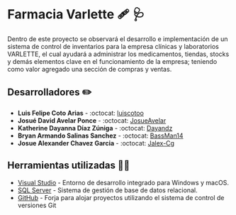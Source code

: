 # Farmacia Varlette :adhesive_bandage: :stethoscope:
Dentro de este proyecto se observará el desarrollo e implementación de un
sistema de control de inventarios para la empresa clínicas y laboratorios
VARLETTE, el cual ayudará a administrar los medicamentos, tiendas, stocks y 
demás elementos clave en el funcionamiento de la empresa; teniendo como 
valor agregado una sección de compras y ventas.

## Desarrolladores :pencil2:
* **Luis Felipe Coto Arias** - :octocat: [luiscotoo](https://github.com/luiscotoo)
* **Josué David Avelar Ponce** - :octocat: [JosueAvelar](https://github.com/JosueAvelar)
* **Katherine Dayanna Díaz Zúniga** - :octocat: [Dayandz](https://github.com/Dayandz)
* **Bryan Armando Salinas Sanchez** - :octocat: [BassMan14](https://github.com/BassMan14)
* **Josue Alexander Chavez Garcia** - :octocat: [Jalex-Cg](https://github.com/Jalex-Cg)

## Herramientas utilizadas :wrench::hammer:
* [Visual Studio](https://visualstudio.microsoft.com/es/) -  Entorno de desarrollo integrado para Windows y macOS.
* [SQL Server](https://learn.microsoft.com/es-es/sql/relational-databases/databases/databases?view=sql-server-ver16) -  Sistema de gestión de base de datos relacional.
* [GitHub](https://github.com) -  Forja para alojar proyectos utilizando el sistema de control de versiones Git
